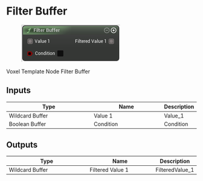 # Filter Buffer

<div align="left" data-full-width="false">

<figure><img src="Filter_Buffer.png" alt=""><figcaption></figcaption></figure>

</div>

Voxel Template Node Filter Buffer

## Inputs

<table>
<thead><tr><th width="250">Type</th><th width="200">Name</th><th>Description</th></tr></thead>
<tbody>
<tr><td>Wildcard Buffer</td><td>Value 1</td><td>Value_1</td></tr>
<tr><td>Boolean Buffer</td><td>Condition</td><td>Condition</td></tr>
</tbody>
</table>

## Outputs

<table>
<thead><tr><th width="250">Type</th><th width="200">Name</th><th>Description</th></tr></thead>
<tbody>
<tr><td>Wildcard Buffer</td><td>Filtered Value 1</td><td>FilteredValue_1</td></tr>
</tbody>
</table>